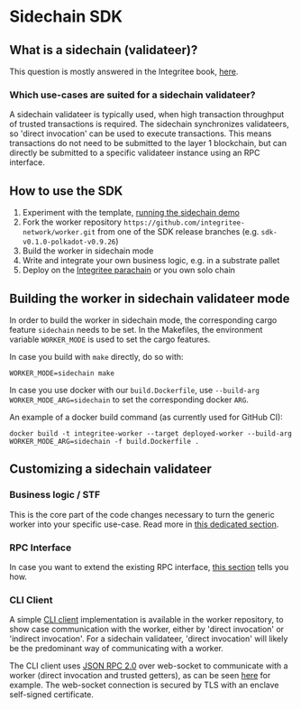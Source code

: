 # Sidechain SDK

## What is a sidechain (validateer)?

This question is mostly answered in the Integritee book, [here](https://book.integritee.network/sidechain.html).

### Which use-cases are suited for a sidechain validateer?

A sidechain validateer is typically used, when high transaction throughput of trusted transactions is required. The sidechain synchronizes validateers, so 'direct invocation' can be used to execute transactions. This means transactions do not need to be submitted to the layer 1 blockchain, but can directly be submitted to a specific validateer instance using an RPC interface. 

## How to use the SDK

1. Experiment with the template, [running the sidechain demo](./demos/sidechain-demo.md)
2. Fork the worker repository `https://github.com/integritee-network/worker.git` from one of the SDK release branches (e.g. `sdk-v0.1.0-polkadot-v0.9.26`)
3. Build the worker in sidechain mode
4. Write and integrate your own business logic, e.g. in a substrate pallet
5. Deploy on the [Integritee parachain](integrate-with-integritee-parachain.md) or you own solo chain

## Building the worker in sidechain validateer mode

In order to build the worker in sidechain mode, the corresponding cargo feature `sidechain` needs to be set. In the Makefiles, the environment variable `WORKER_MODE` is used to set the cargo features.

In case you build with `make` directly, do so with:

```
WORKER_MODE=sidechain make
```

In case you use docker with our `build.Dockerfile`, use `--build-arg WORKER_MODE_ARG=sidechain` to set the corresponding docker `ARG`.

An example of a docker build command (as currently used for GitHub CI):

```
docker build -t integritee-worker --target deployed-worker --build-arg WORKER_MODE_ARG=sidechain -f build.Dockerfile .
```

## Customizing a sidechain validateer

### Business logic / STF

This is the core part of the code changes necessary to turn the generic worker into your specific use-case. Read more in [this dedicated section](../for-developers/custom-business-logic-stf/README.md).

### RPC Interface

In case you want to extend the existing RPC interface, [this section](rpc-interface.md) tells you how.

### CLI Client

A simple [CLI client](https://github.com/integritee-network/worker/tree/master/cli) implementation is available in the worker repository, to show case communication with the worker, either by 'direct invocation' or 'indirect invocation'. For a sidechain validateer, 'direct invocation' will likely be the predominant way of communicating with a worker.

The CLI client uses [JSON RPC 2.0](https://www.jsonrpc.org/specification) over web-socket to communicate with a worker (direct invocation and trusted getters), as can be seen [here](https://github.com/integritee-network/worker/blob/a9a5afdb2de093de0062d7cb7ad302b8501e24a0/cli/src/trusted_operation.rs#L226) for example. The web-socket connection is secured by TLS with an enclave self-signed certificate.
